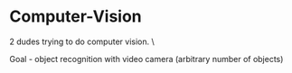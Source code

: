 # Computer-Vision

2 dudes trying to do computer vision. \\

Goal - object recognition with video camera (arbitrary number of objects)
